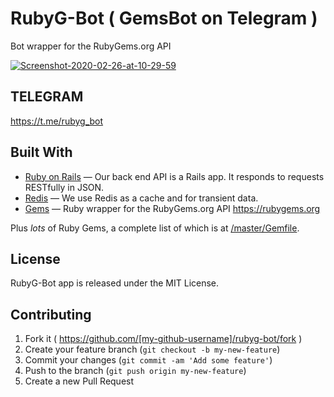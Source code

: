 # RubyG-Bot ( GemsBot on Telegram )
Bot wrapper for the RubyGems.org API


<a href="https://ibb.co/KXzfyY4"><img src="https://i.ibb.co/jTZQ4d0/Screenshot-2020-02-26-at-10-29-59.png" alt="Screenshot-2020-02-26-at-10-29-59" border="0"></a>

## TELEGRAM

https://t.me/rubyg_bot

## Built With

- [Ruby on Rails](https://github.com/rails/rails) &mdash; Our back end API is a Rails app. It responds to requests RESTfully in JSON.
- [Redis](https://redis.io/) &mdash; We use Redis as a cache and for transient data.
- [Gems](https://github.com/rubygems/gems) &mdash; Ruby wrapper for the RubyGems.org API https://rubygems.org

Plus *lots* of Ruby Gems, a complete list of which is at [/master/Gemfile](https://github.com/davidesantangelo/feedi/blob/master/Gemfile).

## License
RubyG-Bot app is released under the MIT License.

## Contributing

1. Fork it ( https://github.com/[my-github-username]/rubyg-bot/fork )
2. Create your feature branch (`git checkout -b my-new-feature`)
3. Commit your changes (`git commit -am 'Add some feature'`)
4. Push to the branch (`git push origin my-new-feature`)
5. Create a new Pull Request
